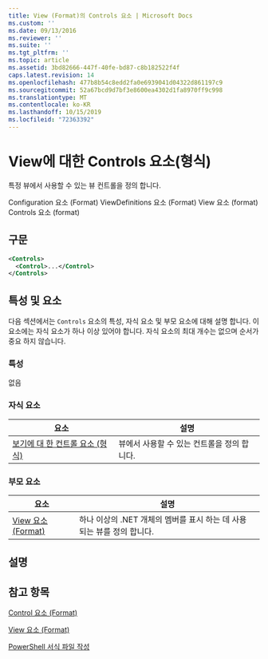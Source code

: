 ```yaml
---
title: View (Format)의 Controls 요소 | Microsoft Docs
ms.custom: ''
ms.date: 09/13/2016
ms.reviewer: ''
ms.suite: ''
ms.tgt_pltfrm: ''
ms.topic: article
ms.assetid: 3bd82666-447f-40fe-bd87-c8b182522f4f
caps.latest.revision: 14
ms.openlocfilehash: 477b8b54c8edd2fa0e6939041d04322d861197c9
ms.sourcegitcommit: 52a67bcd9d7bf3e8600ea4302d1fa8970ff9c998
ms.translationtype: MT
ms.contentlocale: ko-KR
ms.lasthandoff: 10/15/2019
ms.locfileid: "72363392"
---
```

# <a name="controls-element-for-view-format"></a>View에 대한 Controls 요소(형식)

특정 뷰에서 사용할 수 있는 뷰 컨트롤을 정의 합니다.

Configuration 요소 (Format) ViewDefinitions 요소 (Format) View 요소 (format) Controls 요소 (format)

## <a name="syntax"></a>구문

```xml
<Controls>
  <Control>...</Control>
</Controls>
```

## <a name="attributes-and-elements"></a>특성 및 요소

다음 섹션에서는 `Controls` 요소의 특성, 자식 요소 및 부모 요소에 대해 설명 합니다. 이 요소에는 자식 요소가 하나 이상 있어야 합니다. 자식 요소의 최대 개수는 없으며 순서가 중요 하지 않습니다.

### <a name="attributes"></a>특성

없음

### <a name="child-elements"></a>자식 요소

|요소|설명|
|-------------|-----------------|
|[보기에 대 한 컨트롤 요소 (형식)](./control-element-for-controls-for-view-format.md)|뷰에서 사용할 수 있는 컨트롤을 정의 합니다.|

### <a name="parent-elements"></a>부모 요소

|요소|설명|
|-------------|-----------------|
|[View 요소 (Format)](./view-element-format.md)|하나 이상의 .NET 개체의 멤버를 표시 하는 데 사용 되는 뷰를 정의 합니다.|

## <a name="remarks"></a>설명

## <a name="see-also"></a>참고 항목

[Control 요소 (Format)](./control-element-for-controls-for-view-format.md)

[View 요소 (Format)](./view-element-format.md)

[PowerShell 서식 파일 작성](./writing-a-powershell-formatting-file.md)
